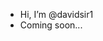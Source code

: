 - Hi, I’m @davidsir1
- Coming soon...

<!---
davidsir1/davidsir1 is a ✨ special ✨ repository because its `README.md` (this file) appears on your GitHub profile.
You can click the Preview link to take a look at your changes.
--->
